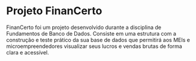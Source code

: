 # Projeto FinanCerto

FinanCerto foi um projeto desenvolvido durante a disciplina de Fundamentos de Banco de Dados. Consiste em uma estrutura com a construção e teste prático da sua base de dados que permitirá aos MEIs e microempreendedores visualizar seus lucros e vendas brutas de forma clara e acessível.

